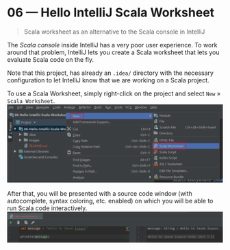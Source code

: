 # 06 &mdash; Hello IntelliJ Scala Worksheet  
> Scala worksheet as an alternative to the Scala console in IntelliJ

The *Scala console* inside IntelliJ has a very poor user experience. To work around that problem, IntelliJ lets you create a Scala worksheet that lets you evaluate Scala code on the fly.

Note that this project, has already an `.idea/` directory with the necessary configuration to let IntelliJ know that we are working on a Scala project.

To use a Scala Worksheet, simply right-click on the project and select `New` &raquo; `Scala Worksheet`.
![Adding a Worksheet](./images/000.png)

After that, you will be presented with a source code window (with autocomplete, syntax coloring, etc. enabled) on which you will be able to run Scala code interactively.
![Running code on a Worksheet](./images/001.png)